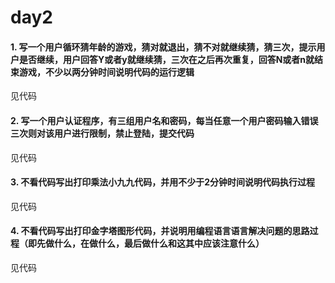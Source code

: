 # day2
#### 1. 写一个用户循环猜年龄的游戏，猜对就退出，猜不对就继续猜，猜三次，提示用户是否继续，用户回答Y或者y就继续猜，三次在之后再次重复，回答N或者n就结束游戏，不少以两分钟时间说明代码的运行逻辑  
见代码
#### 2. 写一个用户认证程序，有三组用户名和密码，每当任意一个用户密码输入错误三次则对该用户进行限制，禁止登陆，提交代码  
见代码
#### 3. 不看代码写出打印乘法小九九代码，并用不少于2分钟时间说明代码执行过程  
见代码
#### 4. 不看代码写出打印金字塔图形代码，并说明用编程语言语言解决问题的思路过程（即先做什么，在做什么，最后做什么和这其中应该注意什么） 
见代码